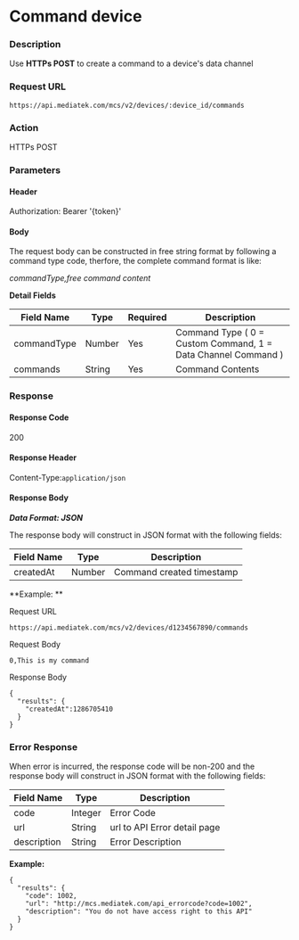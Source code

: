# Command device

### Description

Use **HTTPs POST** to create a command to a device's data channel

### Request URL

```
https://api.mediatek.com/mcs/v2/devices/:device_id/commands

```

### Action
HTTPs POST

### Parameters

#### Header

Authorization: Bearer '{token}'

#### Body
The request body can be constructed in free string format by following a command type code, therfore, the complete command format is like:

*commandType,free command content*

**Detail Fields**

| Field Name | Type | Required |Description|
| --- | --- | --- | --- |
| commandType | Number | Yes | Command Type ( 0 = Custom Command, 1 = Data Channel Command )|
| commands | String | Yes | Command Contents |


### Response

#### Response Code
200

#### Response Header

Content-Type:`application/json`
#### Response Body

***Data Format: JSON***

The response body will construct in JSON format with the following fields:

| Field Name | Type |Description|
| --- | --- | --- |
| createdAt | Number | Command created timestamp |


**Example: **

Request URL
```
https://api.mediatek.com/mcs/v2/devices/d1234567890/commands
```

Request Body

```
0,This is my command
```

Response Body

```
{
  "results": {
    "createdAt":1286705410
  }
}
```

### Error Response

When error is incurred, the response code will be non-200 and the response body will construct in JSON format with the following fields:

| Field Name | Type |Description|
| --- | --- | --- |
| code | Integer | Error Code |
| url | String | url to API Error detail page |
| description | String | Error Description |

**Example:**

```
{
  "results": {
    "code": 1002,
    "url": "http://mcs.mediatek.com/api_errorcode?code=1002",
    "description": "You do not have access right to this API"
  }
}
```





